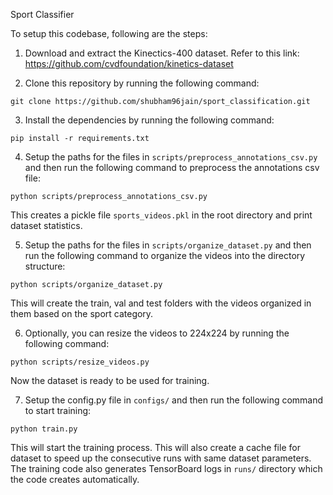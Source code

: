 Sport Classifier

To setup this codebase, following are the steps:

1. Download and extract the Kinectics-400 dataset. Refer to this link: https://github.com/cvdfoundation/kinetics-dataset

2. Clone this repository by running the following command:
```
git clone https://github.com/shubham96jain/sport_classification.git
```

3. Install the dependencies by running the following command:
```
pip install -r requirements.txt
```

4. Setup the paths for the files in ```scripts/preprocess_annotations_csv.py``` and then run the following command to preprocess the annotations csv file:
```
python scripts/preprocess_annotations_csv.py
```

This creates a pickle file ```sports_videos.pkl``` in the root directory and print dataset statistics.

5. Setup the paths for the files in ```scripts/organize_dataset.py``` and then run the following command to organize the videos into the directory structure:
```
python scripts/organize_dataset.py
```
This will create the train, val and test folders with the videos organized in them based on the sport category.

6. Optionally, you can resize the videos to 224x224 by running the following command:
```
python scripts/resize_videos.py
```

Now the dataset is ready to be used for training.

7. Setup the config.py file in ```configs/``` and then run the following command to start training:
```
python train.py
```
This will start the training process. This will also create a cache file for dataset to speed up the consecutive runs with same dataset parameters. The training code also generates TensorBoard logs in ```runs/``` directory which the code creates automatically.


